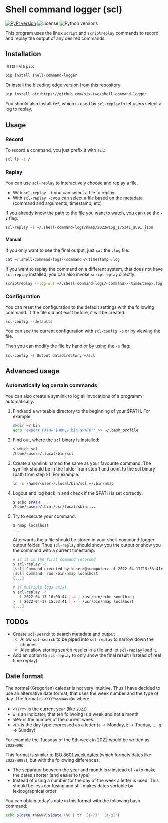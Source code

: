 # Shell command logger (scl)
[![PyPI version](https://img.shields.io/pypi/v/shell_command_logger)](https://pypi.org/project/shell_command_logger/)
![License](https://img.shields.io/pypi/l/shell_command_logger)
![Python versions](https://img.shields.io/pypi/pyversions/shell_command_logger)

This program uses the linux `script` and `scriptreplay` commands to record and replay the output of any desired commands.

## Installation

Install via `pip`:
```bash
pip install shell-command-logger
```

Or install the bleeding edge version from this repository:
```bash
pip install git+https://github.com/six-two/shell-command-logger
```

You should also install `fzf`, which is used by `scl-replay` to let users select a log to replay.

## Usage

### Record

To record a command, you just prefix it with `scl`:

```bash
scl ls -1 /
```


### Replay

You can use `scl-replay` to interactively choose and replay a file.

- With `scl-replay -f` you can select a file to replay.
- With `scl-replay -c`you can select a file based on the metadata (command and arguments, timestamp, etc)


If you already know the path to the file you want to watch, you can use the `-i` flag:

```bash
scl-replay -i ~/.shell-command-logs/nmap/2022w15g_175341_a091.json
```

#### Manual

If you only want to see the final output, just `cat` the `.log` file:

```bash
cat ~/.shell-command-logs/<command>/<timestamp>.log
```

If you want to replay the command on a different system, that does not have `scl-replay` installed, you can also invoke `scriptreplay` directly:

```bash
scriptreplay --log-out ~/.shell-command-logs/<command>/<timestamp>.log --log-timing ~/.shell-command-logs/<command>/<timestamp>.time
```


### Configuration

You can reset the configuration to the default settings with the following command.
If the file did not exist before, it will be created:

```
scl-config --defaults
```

You can see the current configuration with `scl-config -p` or by viewing the file.

Then you can modify the file by hand or by using the `-s` flag:

```
scl-config -s Output datadirectory ~/scl
```

## Advanced usage

### Automatically log certain commands

You can also create a symlink to log all invocations of a programm automatically:

1. Find/add a writeable directory to the beginning of your $PATH. For example:
    ```bash
    mkdir ~/.bin
    echo 'export PATH="$HOME/.bin:$PATH"' >> ~/.bash_profile
    ```
2. Find out, where the `scl` binary is installed:
    ```bash
    $ which scl
    /home/<user>/.local/bin/scl
    ```
3. Create a symlink named the same as your favourite command. The symlink should be in the folder from step 1 and point to the scl binary (path from step 2). For example:
    ```bash
    ln -s /home/<user>/.local/bin/scl ~/.bin/nmap
    ```
4. Logout and log back in and check if the $PATH is set correctly:
    ```bash
    $ echo $PATH
    /home/<user>/.bin:/usr/local/sbin:...
    ```
5. Try to execute your command:
    ```bash
    $ nmap localhost
    ...
    ```
    Afterwards the a file should be stored in your shell-command-logger output folder.
    Thus `scl-replay` should show you the output or show you the command with a current timestamp:
    ```bash
    # if it is the first command recorded
    $ scl-replay -c
    [scl] Command executed by <user>@<computer> at 2022-04-17Z15:53:41+00:00
    [scl] Command: /usr/bin/nmap localhost
    [...]

    # if multiple logs exist
    $ scl-replay -c
       [ 2022-04-17 16:00:44 | ✔ ] /usr/bin/echo something
    >  [ 2022-04-17 15:53:41 | ✔ ] /usr/bin/nmap localhost
    [...]
    ```




## TODOs

- Create `scl-search` to search metadata and output
    - Allow `scl-search` to be piped into `scl-replay` to narrow down the choices.
    - Also allow storing search results in a file and let `scl-replay` load it.
- Add an option to `scl-replay` to only show the final result (instead of real time replay)

## Date format
The normal (Gregorian) caledar is not very intuitive.
Thus I have decided to use an alternative date format, that uses the week number and the type of day.
The format is `<YYYY>w<WW><D>` where

- `<YYYY>` is the current year (like `2022`)
- `w` is an indicator, that teh follwoing is a week and not a month
- `<WW>` is the number of the current week. 
- `<D>` is the day type expressed as a letter (`a` -> Monday, `b` -> Tueday, ..., `g` -> Sunday)

For example the Tuesday of the 9th week in 2022 would be written as `2022w09b`.

This format is similar to [ISO 8601 week dates](https://en.wikipedia.org/wiki/ISO_8601#Week_dates) (which formats dates like `2022-W092`), but with the following differences:

- The separator between the year and month is `w` instead of `-W` to make the dates shorter (and easier to type)
- Instead of using a number for the day of the week a letter is used.
This should be less confusing and still makes dates sortable by lexicographical order

You can obtain today's date in this format with the following bash command:
```bash
echo $(date +%Gw%V)$(date +%u | tr '[1-7]' '[a-g]')
```
